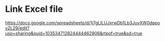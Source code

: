 
# Link Excel file
https://docs.google.com/spreadsheets/d/1j7gLlLUJxrwDb1Lb3JuyXW0dapov2L29/edit?usp=sharing&ouid=103534712824444462906&rtpof=true&sd=true
